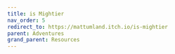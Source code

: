 ```yaml
---
title: is Mightier
nav_order: 5
redirect_to: https://mattumland.itch.io/is-mightier
parent: Adventures
grand_parent: Resources
---
```

